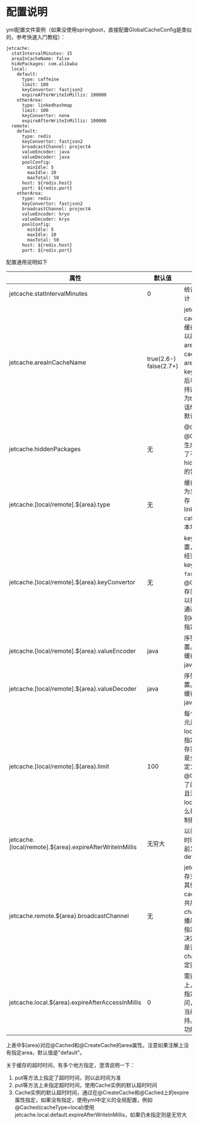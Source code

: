 # 配置说明
yml配置文件案例（如果没使用springboot，直接配置GlobalCacheConfig是类似的，参考快速入门教程）：
```
jetcache:
  statIntervalMinutes: 15
  areaInCacheName: false
  hidePackages: com.alibaba
  local:
    default:
      type: caffeine
      limit: 100
      keyConvertor: fastjson2
      expireAfterWriteInMillis: 100000
    otherArea:
      type: linkedhashmap
      limit: 100
      keyConvertor: none
      expireAfterWriteInMillis: 100000
  remote:
    default:
      type: redis
      keyConvertor: fastjson2
      broadcastChannel: projectA
      valueEncoder: java
      valueDecoder: java
      poolConfig:
        minIdle: 5
        maxIdle: 20
        maxTotal: 50
      host: ${redis.host}
      port: ${redis.port}
    otherArea:
      type: redis
      keyConvertor: fastjson2
      broadcastChannel: projectA
      valueEncoder: kryo
      valueDecoder: kryo
      poolConfig:
        minIdle: 5
        maxIdle: 20
        maxTotal: 50
      host: ${redis.host}
      port: ${redis.port}
```


配置通用说明如下

| 属性 | 默认值 | 说明 |
| --- | --- | --- |
| jetcache.statIntervalMinutes | 0 | 统计间隔，0表示不统计 |
| jetcache.areaInCacheName | true(2.6-) false(2.7+) | jetcache-anno把cacheName作为远程缓存key前缀，2.4.3以前的版本总是把areaName加在cacheName中，因此areaName也出现在key前缀中。2.4.4以后可以配置，为了保持远程key兼容默认值为true，但是新项目的话false更合理些，2.7默认值已改为false。 |
| jetcache.hiddenPackages | 无 | @Cached和@CreateCache自动生成name的时候，为了不让name太长，hiddenPackages指定的包名前缀被截掉 |
| jetcache.[local/remote].${area}.type | 无 | 缓存类型。tair、redis为当前支持的远程缓存；linkedhashmap、caffeine为当前支持的本地缓存类型 |
| jetcache.[local/remote].${area}.keyConvertor | 无 | key转换器的全局配置，当前只有一个已经实现的keyConvertor：```fastjson```。仅当使用@CreateCache且缓存类型为LOCAL时可以指定为```none```，此时通过equals方法来识别key。方法缓存必须指定keyConvertor|
| jetcache.[local/remote].${area}.valueEncoder | java | 序列化器的全局配置。仅remote类型的缓存需要指定，可选java和kryo |
| jetcache.[local/remote].${area}.valueDecoder | java | 序列化器的全局配置。仅remote类型的缓存需要指定，可选java和kryo |
| jetcache.[local/remote].${area}.limit | 100 | 每个缓存实例的最大元素的全局配置，仅local类型的缓存需要指定。注意是每个缓存实例的限制，而不是全部，比如这里指定100，然后用@CreateCache创建了两个缓存实例（并且注解上没有设置localLimit属性），那么每个缓存实例的限制都是100 |
| jetcache.[local/remote].${area}.expireAfterWriteInMillis | 无穷大 | 以毫秒为单位指定超时时间的全局配置(以前为defaultExpireInMillis) |
| jetcache.remote.${area}.broadcastChannel | 无 | jetcahe2.7的两级缓存支持更新以后失效其他JVM中的local cache，但多个服务共用redis同一个channel可能会造成广播风暴，需要在这里指定channel，你可以决定多个不同的服务是否共用同一个channel。如果没有指定则不开启。 |
| jetcache.local.${area}.expireAfterAccessInMillis | 0 | 需要jetcache2.2以上，以毫秒为单位，指定多长时间没有访问，就让缓存失效，当前只有本地缓存支持。0表示不使用这个功能。 |

上表中${area}对应@Cached和@CreateCache的area属性。注意如果注解上没有指定area，默认值是"default"。

关于缓存的超时时间，有多个地方指定，澄清说明一下：
1. put等方法上指定了超时时间，则以此时间为准
1. put等方法上未指定超时时间，使用Cache实例的默认超时时间
1. Cache实例的默认超时时间，通过在@CreateCache和@Cached上的expire属性指定，如果没有指定，使用yml中定义的全局配置，例如@Cached(cacheType=local)使用jetcache.local.default.expireAfterWriteInMillis，如果仍未指定则是无穷大
